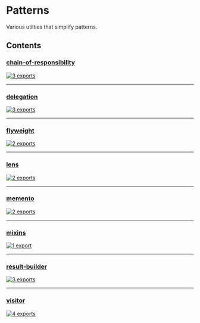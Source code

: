 # Patterns

<!-- SUMMARY:START -->

Various utilties that simplify patterns.

<!-- SUMMARY:END -->

## Contents

<!-- TOC:START -->
### [chain-of-responsibility](https://github.com/JanMalch/ts-experiments/blob/master/src/patterns/chain-of-responsibility.ts)

[![3 exports](https://img.shields.io/badge/exports-3-blue)](https://github.com/JanMalch/ts-experiments/blob/master/src/patterns/chain-of-responsibility.ts)

---

### [delegation](https://github.com/JanMalch/ts-experiments/blob/master/src/patterns/delegation.ts)

[![3 exports](https://img.shields.io/badge/exports-3-blue)](https://github.com/JanMalch/ts-experiments/blob/master/src/patterns/delegation.ts)

---

### [flyweight](https://github.com/JanMalch/ts-experiments/blob/master/src/patterns/flyweight.ts)

[![2 exports](https://img.shields.io/badge/exports-2-blue)](https://github.com/JanMalch/ts-experiments/blob/master/src/patterns/flyweight.ts)

---

### [lens](https://github.com/JanMalch/ts-experiments/blob/master/src/patterns/lens.ts)

[![2 exports](https://img.shields.io/badge/exports-2-blue)](https://github.com/JanMalch/ts-experiments/blob/master/src/patterns/lens.ts)

---

### [memento](https://github.com/JanMalch/ts-experiments/blob/master/src/patterns/memento.ts)

[![2 exports](https://img.shields.io/badge/exports-2-blue)](https://github.com/JanMalch/ts-experiments/blob/master/src/patterns/memento.ts)

---

### [mixins](https://github.com/JanMalch/ts-experiments/blob/master/src/patterns/mixins.ts)

[![1 export](https://img.shields.io/badge/exports-1-blue)](https://github.com/JanMalch/ts-experiments/blob/master/src/patterns/mixins.ts)

---

### [result-builder](https://github.com/JanMalch/ts-experiments/blob/master/src/patterns/result-builder.ts)

[![3 exports](https://img.shields.io/badge/exports-3-blue)](https://github.com/JanMalch/ts-experiments/blob/master/src/patterns/result-builder.ts)

---

### [visitor](https://github.com/JanMalch/ts-experiments/blob/master/src/patterns/visitor.ts)

[![4 exports](https://img.shields.io/badge/exports-4-blue)](https://github.com/JanMalch/ts-experiments/blob/master/src/patterns/visitor.ts)
<!-- TOC:END -->
